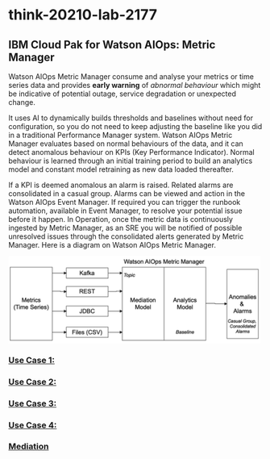 # think-20210-lab-2177
## IBM Cloud Pak for Watson AIOps: Metric Manager

Watson AIOps Metric Manager consume and analyse your metrics or time series data and provides **early warning** of *abnormal behaviour* which might be indicative of potential outage, service degradation or unexpected change. 

It uses AI to dynamically builds thresholds and baselines without need for configuration, so you do not need to keep adjusting the baseline like you did in a traditional Performance Manager system.
Watson AIOps Metric Manager evaluates based on normal behaviours of the data, and it can detect anomalous behaviour on KPIs (Key Performance Indicator). Normal behaviour is learned through an initial training period to build an analytics model and constant model retraining as new data loaded thereafter. 

If a KPI is deemed anomalous an alarm is raised. Related alarms are consolidated in a casual group. Alarms can be viewed and action in the Watson AIOps Event Manager. If required you can trigger the runbook automation, available in Event Manager, to resolve your potential issue before it happen.
In Operation, once the metric data is continuously ingested by Metric Manager, as an SRE you will be notified of possible unresolved issues through the consolidated alerts generated by Metric Manager. 
Here is a diagram on Watson AIOps Metric Manager.

<img src="./images/mm01.png" alt="Watson AIOps Metric Manager" width="500" align="center"/>


### [Use Case 1:](./uc1/)

### [Use Case 2:](./uc2/)

### [Use Case 3:](./uc3/)

### [Use Case 4:](./uc4/)

### [Mediation](./mediation/)

